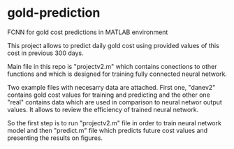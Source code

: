 # gold-prediction
FCNN for gold cost predictions in MATLAB environment

This project allows to predict daily gold cost using provided values of this cost in previous 300 days.

Main file in this repo is "projectv2.m" which contains conections to other functions and which is designed for training fully connected neural network.

Two example files with necesarry data are attached. First one, "danev2" contains gold cost values for training and predicting and the other one "real" contains data which are used in comparison to neural networ output values. It allows to review the efficiency of trained neural network.

So the first step is to run "projectv2.m" file in order to train neural network model and then "predict.m" file which predicts future cost values and presenting the results on figures.

